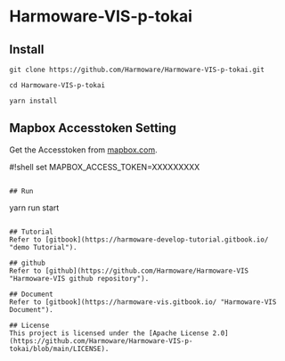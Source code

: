 # Harmoware-VIS-p-tokai

## Install
```
git clone https://github.com/Harmoware/Harmoware-VIS-p-tokai.git

cd Harmoware-VIS-p-tokai

yarn install
```

## Mapbox Accesstoken Setting
Get the Accesstoken from [mapbox.com](https://www.mapbox.com/ "mapbox.com").

#!shell
 set MAPBOX_ACCESS_TOKEN=XXXXXXXXX
```

## Run
```
yarn run start
```

## Tutorial
Refer to [gitbook](https://harmoware-develop-tutorial.gitbook.io/ "demo Tutorial").

## github
Refer to [github](https://github.com/Harmoware/Harmoware-VIS "Harmoware-VIS github repository").

## Document
Refer to [gitbook](https://harmoware-vis.gitbook.io/ "Harmoware-VIS Document").

## License
This project is licensed under the [Apache License 2.0](https://github.com/Harmoware/Harmoware-VIS-p-tokai/blob/main/LICENSE).
